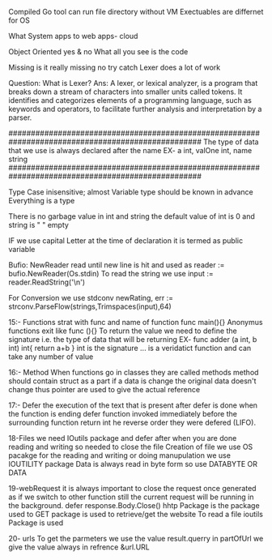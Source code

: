 Compiled
    Go tool can run file directory without VM
    Exectuables are differnet for OS

What
    System apps to web apps- cloud

Object Oriented
    yes & no
    What all you see is the code

Missing
    is it really missing
    no try catch
    Lexer does a lot of work

Question: What is Lexer?
Ans: A lexer, or lexical analyzer, is a program that breaks down a stream of characters into smaller units called tokens. It identifies and categorizes elements of a programming language, such as keywords and operators, to facilitate further analysis and interpretation by a parser.

###################################################################################################
The type of data that we use is always declared after the name
EX- a int, valOne int, name string
###################################################################################################

Type
    Case inisensitive; almost
    Variable type should be known in advance
    Everything is a type

There is no garbage value in int and string
the default value of int is 0 and string is " " empty

IF we use capital Letter at the time of declaration it is termed as public variable

Bufio: NewReader read until new line is hit and used as
    reader := bufio.NewReader(Os.stdin)
To read the string we use
    input := reader.ReadString('\n')

For Conversion we use stdconv
newRating, err := strconv.ParseFlow(strings,Trimspaces(input),64)




15:- Functions
    strat with func and name of function
        func main(){}
    Anonymus functions exit like func (){}
    To return the value we need to define the signature i.e. the type of data that will be returning
    EX- func adder (a int, b int) int{
	    return a+b
        }
    int is the signature
    ... is a veridatict function and can take any number of value
    
16:- Method
    When functions go in classes they are called methods
    method should contain struct as a part
    if a data is change the original data doesn't change thus pointer are used to give the actual reference

17:- Defer
    the execution of the text that is present after defer is done when the function is ending
    defer function invoked immediately before the surrounding function return int he reverse order they were defered (LIFO).

18-Files
    we need IOutils package and defer after when you are done reading and writing so needed to close the file
    Creation of file we use OS pacakge for the reading and writing or doing manupulation we use IOUTILITY package
    Data is always read in byte form so use DATABYTE OR DATA

19-webRequest
    it is always important to close the request once generated as if we switch to other function still the current request will be running in the background.
    defer response.Body.Close()
    hhtp Package is the package used to GET package is used to retrieve/get the website
    To read a file ioutils Package is used

20- urls
    To get the parmeters we use the value result.querry 
    in partOfUrl we give the value always in refrence &url.URL